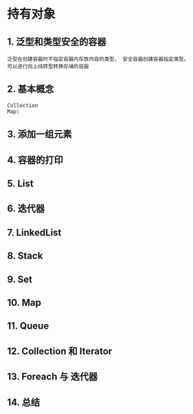 # 持有对象

## 1. 泛型和类型安全的容器

    泛型在创建容器时不指定容器内存放内容的类型， 安全容器创建容器指定类型。
    可以进行向上线转型转换存储的容器

## 2. 基本概念

    Collection
    Map:

## 3. 添加一组元素

## 4. 容器的打印

## 5. List

## 6. 迭代器

## 7. LinkedList

## 8. Stack

## 9. Set

## 10. Map

## 11. Queue

## 12. Collection 和 Iterator

## 13. Foreach 与 迭代器

## 14. 总结